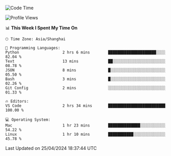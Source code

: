 <!--START_SECTION:waka-->
![Code Time](http://img.shields.io/badge/Code%20Time-397%20hrs%2011%20mins-blue)

![Profile Views](http://img.shields.io/badge/Profile%20Views-0-blue)

📊 **This Week I Spent My Time On** 

```text
🕑︎ Time Zone: Asia/Shanghai

💬 Programming Languages: 
Python                   2 hrs 6 mins        █████████████████████░░░░   82.04 % 
Text                     13 mins             ██░░░░░░░░░░░░░░░░░░░░░░░   08.78 % 
JSON                     8 mins              █░░░░░░░░░░░░░░░░░░░░░░░░   05.50 % 
Bash                     3 mins              █░░░░░░░░░░░░░░░░░░░░░░░░   02.26 % 
Git Config               2 mins              ░░░░░░░░░░░░░░░░░░░░░░░░░   01.33 % 

🔥 Editors: 
VS Code                  2 hrs 34 mins       █████████████████████████   100.00 % 

💻 Operating System: 
Mac                      1 hr 23 mins        ██████████████░░░░░░░░░░░   54.22 % 
Linux                    1 hr 10 mins        ███████████░░░░░░░░░░░░░░   45.78 % 
```


 Last Updated on 25/04/2024 18:37:44 UTC
<!--END_SECTION:waka-->
